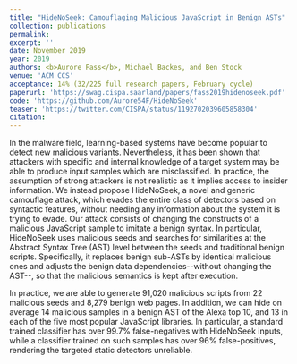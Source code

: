 ```yaml
---
title: "HideNoSeek: Camouflaging Malicious JavaScript in Benign ASTs"
collection: publications
permalink:
excerpt: ''
date: November 2019
year: 2019
authors: <b>Aurore Fass</b>, Michael Backes, and Ben Stock
venue: 'ACM CCS'
acceptance: 14% (32/225 full research papers, February cycle)
paperurl: 'https://swag.cispa.saarland/papers/fass2019hidenoseek.pdf'
code: 'https://github.com/Aurore54F/HideNoSeek'
teaser: 'https://twitter.com/CISPA/status/1192702039605858304'
citation:
---
```

In the malware field, learning-based systems have become popular to detect new malicious variants. Nevertheless, it has been shown that attackers with specific and internal knowledge of a target system may be able to produce input samples which are misclassified. In practice, the assumption of strong attackers is not realistic as it implies access to insider information. We instead propose HideNoSeek, a novel and generic camouflage attack, which evades the entire class of detectors based on syntactic features, without needing any information about the system it is trying to evade. Our attack consists of changing the constructs of a malicious JavaScript sample to imitate a benign syntax. In particular, HideNoSeek uses malicious seeds and searches for similarities at the Abstract Syntax Tree (AST) level between the seeds and traditional benign scripts. Specifically, it replaces benign sub-ASTs by identical malicious ones and adjusts the benign data dependencies--without changing the AST--, so that the malicious semantics is kept after execution.

In practice, we are able to generate 91,020 malicious scripts from 22 malicious seeds and 8,279 benign web pages. In addition, we can hide on average 14 malicious samples in a benign AST of the Alexa top 10, and 13 in each of the five most popular JavaScript libraries. In particular, a standard trained classifier has over 99.7% false-negatives with HideNoSeek inputs, while a classifier trained on such samples has over 96% false-positives, rendering the targeted static detectors unreliable.

